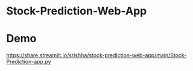 # Stock-Prediction-Web-App



# Demo
https://share.streamlit.io/srishha/stock-prediction-web-app/main/Stock-Prediction-app.py
